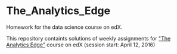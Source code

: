 # The_Analytics_Edge
Homework for the data science course on edX.

This repository containts solutions of weekly assignments for ["The Analytics Edge"](https://www.edx.org/course/analytics-edge-mitx-15-071x-2) course on edX (session start: April 12, 2016)
